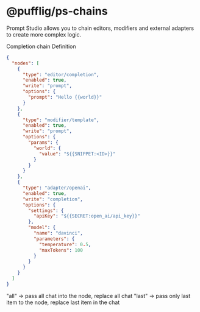 # @pufflig/ps-chains

Prompt Studio allows you to chain editors, modifiers and external adapters to create more complex logic.

Completion chain Definition

```json
{
  "nodes": [
    {
      "type": "editor/completion",
      "enabled": true,
      "write": "prompt",
      "options": {
        "prompt": "Hello {{world}}"
      }
    },
    {
      "type": "modifier/template",
      "enabled": true,
      "write": "prompt",
      "options": {
        "params": {
          "world": {
            "value": "${{SNIPPET:<ID>}}"
          }
        }
      }
    },
    {
      "type": "adapter/openai",
      "enabled": true,
      "write": "completion",
      "options": {
        "settings": {
          "apiKey": "${{SECRET:open_ai/api_key}}"
        },
        "model": {
          "name": "davinci",
          "parameters": {
            "temperature": 0.5,
            "maxTokens": 100
          }
        }
      }
    }
  ]
}
```

"all" -> pass all chat into the node, replace all chat
"last" -> pass only last item to the node, replace last item in the chat
